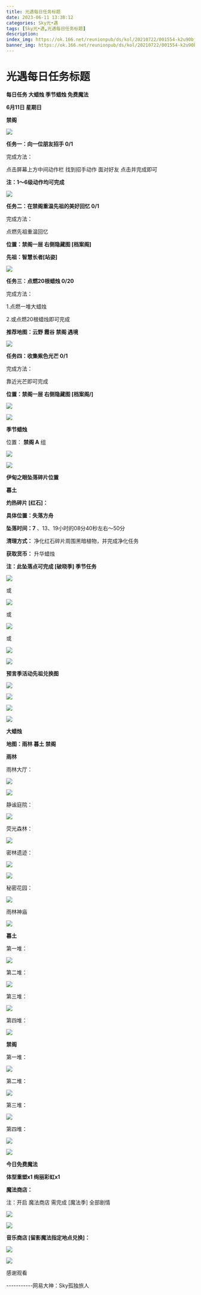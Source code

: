 ```yaml
---
title: 光遇每日任务标题
date: 2023-06-11 13:38:12
categories: Sky光•遇
tags: [Sky光•遇,光遇每日任务标题]
description: 
index_img: https://ok.166.net/reunionpub/ds/kol/20210722/001554-k2u90bj7ay.png?imageView&thumbnail=600x0&type=jpg
banner_img: https://ok.166.net/reunionpub/ds/kol/20210722/001554-k2u90bj7ay.png?imageView&thumbnail=600x0&type=jpg
---
```

# 光遇每日任务标题
**每日任务 大蜡烛 季节蜡烛 免费魔法**

 **6月11日 星期日**

 **禁阁**

![](https://img.166.net/reunionpub/ds/kol/20230611/002256-z94pumlqkn.jpg)

 **任务一：向一位朋友招手 0/1**

完成方法：

点击屏幕上方中间动作栏 找到招手动作 面对好友 点击并完成即可

 **注：1～6级动作均可完成**

![](https://img.166.net/reunionpub/ds/kol/20230611/000515-1502678w3t.jpeg)

 **任务二：在禁阁重温先祖的美好回忆 0/1**

完成方法：

点燃先祖重温回忆

 **位置：禁阁一层   右侧隐藏图 [档案阁]**

 **先祖：智慧长者[站姿]**

![](https://img.166.net/reunionpub/ds/kol/20230611/000733-b8zhlsy6tn.jpeg)

 **任务三：点燃20根蜡烛 0/20**

完成方法：

1.点燃一堆大蜡烛

2.或点燃20根蜡烛即可完成

 **推荐地图：云野 霞谷 禁阁 遇境**

![](https://img.166.net/reunionpub/ds/kol/20230611/000801-cgw9z4bfip.jpg)

 **任务四：收集紫色光芒 0/1**

完成方法：

靠近光芒即可完成

 **位置：禁阁一层 右侧隐藏图 [档案阁/]**

![](https://img.166.net/reunionpub/ds/kol/20230611/000813-ud9pr02lm3.jpeg)

![](https://img.166.net/reunionpub/ds/kol/20230502/053253-tkp31d0r2j.png)

 **季节蜡烛**

位置： **禁阁 A** 组

![](https://img.166.net/reunionpub/ds/kol/20230611/000857-e6zmnwys8t.png)

![](https://img.166.net/reunionpub/ds/kol/20230501/003537-boqnslm12s.png)

 **伊甸之眼坠落碎片位置**

 **暮土**

 **灼热碎片 [红石]：**

 **具体位置：失落方舟**

 **坠落时间：7** 、13、19小时的08分40秒左右～50分

 **清理方式：** 净化红石碎片周围黑暗植物，并完成净化任务

 **获取货币：** 升华蜡烛

 **注：此坠落点可完成  [破晓季] 季节任务**

![](https://img.166.net/reunionpub/ds/kol/20230611/001007-0dnws3fkrz.jpeg)

或

![](https://img.166.net/reunionpub/ds/kol/20230611/001017-epl6zdokuq.jpg)

或

![](https://img.166.net/reunionpub/ds/kol/20230611/001033-ibezgssu4v.jpeg)

或

![](https://img.166.net/reunionpub/ds/kol/20230611/001045-8vlf24uehz.jpeg)

![](https://img.166.net/reunionpub/ds/kol/20230501/003537-boqnslm12s.png)

 **预言季活动先祖兑换图**

![](https://img.166.net/reunionpub/ds/kol/20230610/094842-n3oplyifq5.jpg)

![](https://img.166.net/reunionpub/ds/kol/20230610/094856-ic3ykbfqvn.jpg)

![](https://img.166.net/reunionpub/ds/kol/20230610/094906-97nzhr8oi2.jpg)

![](https://img.166.net/reunionpub/ds/kol/20230501/003537-boqnslm12s.png)

 **大蜡烛**

 **地图：雨林 暮土 禁阁**

 **雨林**

雨林大厅：

![](https://img.166.net/reunionpub/ds/kol/20230610/004942-c6kebswl05.jpeg)

![](https://img.166.net/reunionpub/ds/kol/20230611/001257-5j8e7f4tpm.jpeg)

静谧庭院：

![](https://img.166.net/reunionpub/ds/kol/20230611/001321-sprbg28nvl.jpeg)

荧光森林：

![](https://img.166.net/reunionpub/ds/kol/20230610/005017-l8a45imnzh.jpeg)

密林遗迹：

![](https://img.166.net/reunionpub/ds/kol/20230611/001345-jfakwpct06.jpeg)

![](https://img.166.net/reunionpub/ds/kol/20230610/005040-ysw3kig9pa.jpeg)

秘密花园：

![](https://img.166.net/reunionpub/ds/kol/20230610/005051-w3zsua2vpq.jpeg)

雨林神庙

![](https://img.166.net/reunionpub/ds/kol/20230611/001421-fhkez3toms.jpeg)

 **暮土**

第一堆：

![](https://img.166.net/reunionpub/ds/kol/20230611/001624-ewqji6at5d.jpeg)

第二堆：

![](https://img.166.net/reunionpub/ds/kol/20230611/001631-4ynclrjsqz.jpeg)

第三堆：

![](https://img.166.net/reunionpub/ds/kol/20230611/001636-vso5e084wh.jpeg)

第四堆：

![](https://img.166.net/reunionpub/ds/kol/20230611/001643-dum4yc837g.jpeg)

 **禁阁**

第一堆：

![](https://img.166.net/reunionpub/ds/kol/20230611/001744-3ub7kj2sw9.jpeg)

第二堆：

![](https://img.166.net/reunionpub/ds/kol/20230611/001751-ny3ilophru.jpeg)

第三堆：

![](https://img.166.net/reunionpub/ds/kol/20230611/001759-bi7u4f8cgq.jpeg)

第四堆：

![](https://img.166.net/reunionpub/ds/kol/20230611/001805-2igfl48qu0.jpeg)

![](https://img.166.net/reunionpub/ds/kol/20221018/100256-wzutnocka0.png)

 **今日免费魔法**

 **体型重塑x1 绚丽彩虹x1**

 **魔法商店：**

注：开启 魔法商店 需完成 [魔法季] 全部剧情

![](https://img.166.net/reunionpub/ds/kol/20221018/100559-oibznvdtus.png)

![](https://img.166.net/reunionpub/ds/kol/20230611/001846-0qdu659rvs.jpeg)

 **音乐商店 [留影魔法指定地点兑换]：**

![](https://img.166.net/reunionpub/ds/kol/20230609/235955-ulfrvm74p6.jpeg)

![](https://img.166.net/reunionpub/ds/kol/20230502/235738-ls601349yq.png)

感谢观看

\-----------网易大神：Sky孤独旅人

